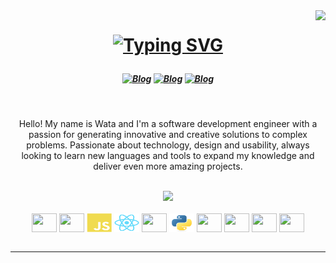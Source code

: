 <img align="right" src="https://visitor-badge.laobi.icu/badge?page_id=WataNegreirosMonteiro">

<h1 align="center">

[![Typing SVG](https://readme-typing-svg.demolab.com?font=Fira+Code&pause=1000&width=435&lines=Hey%2C+I'm+Wata+%F0%9F%91%8B;I'm+a+Software+Development+Engineer+%F0%9F%91%A8%E2%80%8D%F0%9F%92%BB;and+I+program+things+for+the+web+%F0%9F%92%BB)](https://git.io/typing-svg)  

</h1>

<h5 align="center">

[![Blog](https://img.shields.io/badge/Gmail-D14836?style=for-the-badge&logo=gmail&logoColor=white)](mailto:watanegreirosmonteiro@gmail.com)
[![Blog](https://img.shields.io/website?label=wataneegreirosmonteiro.com.br&style=for-the-badge&url=https://www.watanegreirosmonteiro.com.br/)](https://www.watanegreirosmonteiro.com.br/)
[![Blog](https://img.shields.io/badge/LinkedIn-0077B5?style=for-the-badge&logo=linkedin&logoColor=white)](https://www.linkedin.com/in/wata-negreiros-monteiro-2a94ab1a7)

</h5>
<br>
<p align="center">
    Hello! My name is Wata and I'm a software development engineer with a passion for generating innovative and creative solutions to complex problems. Passionate about technology, design and usability, always looking to learn new languages ​​and tools to expand my knowledge and deliver even more amazing projects.
</p>
<br/>
<div align="center"> 
  <img height="180em" src="https://github-readme-stats.vercel.app/api?username=WataNegreirosMonteiro&show_icons=true&theme=prussian&include_all_commits=true&count_private=true"/>
  <!-- <img height="180em" src="https://github-readme-stats.vercel.app/api/top-langs/?username=WataNegreirosMonteiro&layout=compact&langs_count=7&theme=prussian"/> -->
</div>
<br/>
<div align="center">
  <img align="center" height="30" width="40" src="https://cdn.jsdelivr.net/gh/devicons/devicon/icons/php/php-original.svg"/>
  <img align="center" height="30" width="40" src="https://cdn.jsdelivr.net/gh/devicons/devicon/icons/laravel/laravel-plain.svg"/>
  
  <img align="center" height="30" width="40" src="https://raw.githubusercontent.com/devicons/devicon/master/icons/javascript/javascript-plain.svg"/>
  <img align="center" height="30" width="40" src="https://raw.githubusercontent.com/devicons/devicon/master/icons/react/react-original.svg"/>
  <img align="center" height="30" width="40" src="https://cdn.jsdelivr.net/gh/devicons/devicon/icons/nodejs/nodejs-original.svg"/>
  
  <img align="center" height="30" width="40" src="https://raw.githubusercontent.com/devicons/devicon/master/icons/python/python-original.svg"/>
  <img align="center" height="30" width="40" src="https://cdn.jsdelivr.net/gh/devicons/devicon/icons/sqlite/sqlite-original.svg"/>
  <img align="center" height="30" width="40" src="https://cdn.jsdelivr.net/gh/devicons/devicon/icons/mysql/mysql-original.svg"/>
  
  <img align="center" height="30" width="40" src="https://cdn.jsdelivr.net/gh/devicons/devicon/icons/bootstrap/bootstrap-original.svg"/>
  <img align="center" height="30" width="40" src="https://cdn.jsdelivr.net/gh/devicons/devicon/icons/tailwindcss/tailwindcss-plain.svg"/>
</div>
<br/>
<hr/>
</div>
